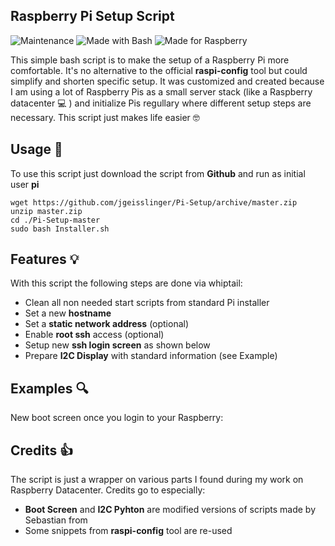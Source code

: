 ## Raspberry Pi Setup Script

![Maintenance](https://img.shields.io/badge/Maintained%3F-yes-green.svg) ![Made with Bash](https://img.shields.io/badge/Made%20with-Bash-1f425f.svg) ![Made for Raspberry](https://img.shields.io/badge/-Raspberry%20Pi-C51A4A) 

This simple bash script is to make the setup of a Raspberry Pi more comfortable. It's no alternative to the official **raspi-config** tool but could simplify and shorten specific setup. It was customized and created because I am using a lot of Raspberry Pis as a small server stack (like a Raspberry datacenter :computer: ) and initialize Pis regullary where different setup steps are necessary. This script just makes life easier :nerd_face: 

## Usage :dizzy:
To use this script just download the script from **Github** and run as initial user **pi**

```
wget https://github.com/jgeisslinger/Pi-Setup/archive/master.zip
unzip master.zip
cd ./Pi-Setup-master
sudo bash Installer.sh

```

## Features :bulb:
With this script the following steps are done via whiptail:

* Clean all non needed start scripts from standard Pi installer
* Set a new **hostname**
* Set a **static network address** (optional)
* Enable **root ssh** access (optional)
* Setup new **ssh login screen** as shown below
* Prepare **I2C Display** with standard information (see Example)

## Examples :mag:
New boot screen once you login to your Raspberry:


## Credits :thumbsup:
The script is just a wrapper on various parts I found during my work on Raspberry Datacenter. Credits go to especially:

* **Boot Screen** and **I2C Pyhton** are modified versions of scripts made by Sebastian from 
* Some snippets from **raspi-config** tool are re-used
